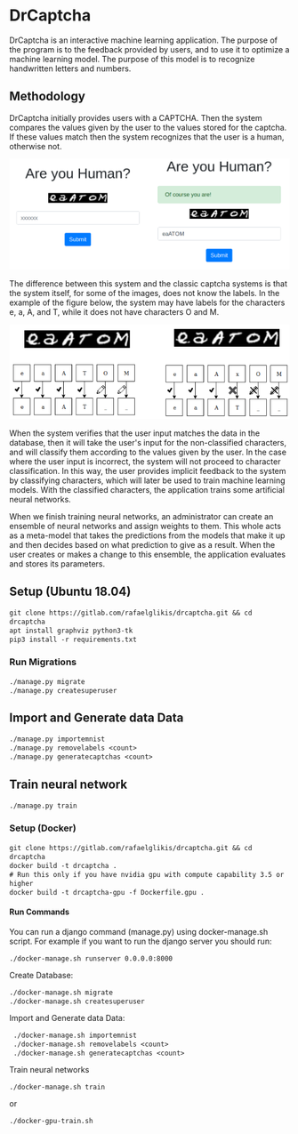 # DrCaptcha
    
  DrCaptcha is an interactive machine learning application. The purpose of the program is to the feedback provided by users, and to use it to optimize a machine learning model. The purpose of this model is to recognize handwritten letters and numbers.

## Methodology
DrCaptcha initially provides users with a CAPTCHA. Then the system compares the values given by the user to the values stored for the captcha. If these values match then the system recognizes that the user is a human, otherwise not. 

![DrCaptcha](static/images/methodology.png)

The difference between this system and the classic captcha systems is that the system itself, for some of the images, does not know the labels. In the example of the figure below, the system may have labels for the characters e, a, A, and T, while it does not have characters O and M.

![Methodology](static/images/methodology-2.png)


When the system verifies that the user input matches the data in the database, then it will take the user's input ​​for the non-classified characters, and will classify them according to the values ​​given by the user. In the case where the user input is incorrect, the system will not proceed to character classification. In this way, the user provides implicit feedback to the system by classifying characters, which will later be used to train machine learning models. With the classified characters, the application trains some artificial neural networks.

When we finish training neural networks, an administrator can create an ensemble of neural networks and assign weights to them. This whole acts as a meta-model that takes the predictions from the models that make it up and then decides based on what prediction to give as a result. When the user creates or makes a change to this ensemble, the application evaluates and stores its parameters. 

## Setup (Ubuntu 18.04)
    git clone https://gitlab.com/rafaelglikis/drcaptcha.git && cd drcaptcha
    apt install graphviz python3-tk
    pip3 install -r requirements.txt
    
### Run Migrations

    ./manage.py migrate
    ./manage.py createsuperuser
        
## Import and Generate data Data

    ./manage.py importemnist
    ./manage.py removelabels <count>
    ./manage.py generatecaptchas <count>
        
## Train neural network

    ./manage.py train


### Setup (Docker) 
    git clone https://gitlab.com/rafaelglikis/drcaptcha.git && cd drcaptcha
    docker build -t drcaptcha .    
    # Run this only if you have nvidia gpu with compute capability 3.5 or higher
    docker build -t drcaptcha-gpu -f Dockerfile.gpu .


#### Run Commands
You can run a django command (manage.py) using docker-manage.sh script. For example if you want to run the django server you should run:
    
    ./docker-manage.sh runserver 0.0.0.0:8000

Create Database:

    ./docker-manage.sh migrate
    ./docker-manage.sh createsuperuser

Import and Generate data Data:
    
     ./docker-manage.sh importemnist
     ./docker-manage.sh removelabels <count>
     ./docker-manage.sh generatecaptchas <count>
     
Train neural networks

    ./docker-manage.sh train

or
    
    ./docker-gpu-train.sh


